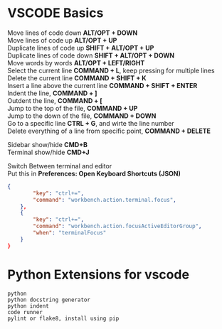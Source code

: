 # VSCODE Basics
Move lines of code down <b>ALT/OPT + DOWN</b> <br>
Move lines of code up <b>ALT/OPT + UP</b> <br>
Duplicate lines of code up <b>SHIFT + ALT/OPT + UP</b> <br>
Duplicate lines of code down <b>SHIFT + ALT/OPT + DOWN</b> <br>
Move words by words <b>ALT/OPT + LEFT/RIGHT</b> <br>
Select the current line <b>COMMAND + L</b>, keep pressing for multiple lines</b> <br>
Delete the current line <b>COMMAND + SHIFT + K</b> <br>
Insert a line above the current line <b>COMMAND + SHIFT + ENTER</b> <br>
Indent the line, <b>COMMAND + ]</b> <br>
Outdent the line, <b>COMMAND + [</b> <br>
Jump to the top of the file, <b>COMMAND + UP</b> <br>
Jump to the down of the file, <b>COMMAND + DOWN</b> <br>
Go to a specific line <b>CTRL + G</b>, and wirte the line number <br>
Delete everything of a line from specific point, <b>COMMAND + DELETE</b> <br>

Sidebar show/hide <b>CMD+B</b><br>
Terminal show/hide <b>CMD+J</b><br>

Switch Between terminal and editor<br>
Put this in <b>Preferences: Open Keyboard Shortcuts (JSON)</b> <br>
```json
{
        "key": "ctrl+=",
        "command": "workbench.action.terminal.focus",
    },
    {
        "key": "ctrl+=",
        "command": "workbench.action.focusActiveEditorGroup",
        "when": "terminalFocus"
    }
}
```

# Python Extensions for vscode

    python
    python docstring generator
    python indent
    code runner
    pylint or flake8, install using pip